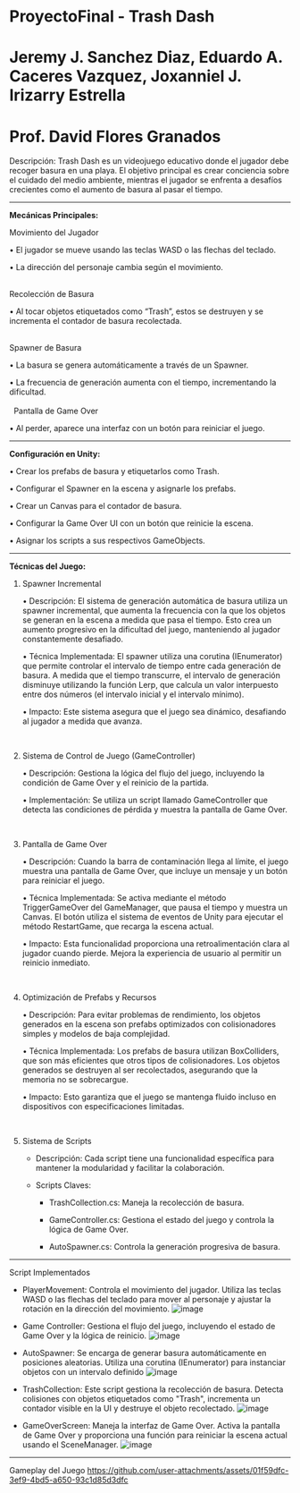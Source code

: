 # ProyectoFinal - Trash Dash
# Jeremy J. Sanchez Diaz, Eduardo A. Caceres Vazquez, Joxanniel J. Irizarry Estrella
# Prof. David Flores Granados


Descripción:
Trash Dash es un videojuego educativo donde el jugador debe recoger basura en una playa. El objetivo principal es crear conciencia sobre el cuidado del medio ambiente, mientras el jugador se enfrenta a desafíos crecientes como el aumento de basura al pasar el tiempo.


---


**Mecánicas Principales:**

Movimiento del Jugador  

•	El jugador se mueve usando las teclas WASD o las flechas del teclado.  

•	La dirección del personaje cambia según el movimiento.<br> 
&nbsp;

Recolección de Basura  

•	Al tocar objetos etiquetados como “Trash”, estos se destruyen y se incrementa el contador de basura recolectada.<br>
&nbsp;

Spawner de Basura  

•	La basura se genera automáticamente a través de un Spawner.  

•	La frecuencia de generación aumenta con el tiempo, incrementando la dificultad.<br>  
&nbsp;
Pantalla de Game Over  

•	Al perder, aparece una interfaz con un botón para reiniciar el juego.<br>




---





**Configuración en Unity:**  

•	Crear los prefabs de basura y etiquetarlos como Trash.  

•	Configurar el Spawner en la escena y asignarle los prefabs.  

•	Crear un Canvas para el contador de basura.  

•	Configurar la Game Over UI con un botón que reinicie la escena.  

•	Asignar los scripts a sus respectivos GameObjects.



---



**Técnicas del Juego:**  


1. Spawner Incremental

    • Descripción: El sistema de generación automática de basura utiliza un spawner incremental, que aumenta la frecuencia con la que los objetos se generan en la escena a medida que pasa el tiempo. Esto crea un aumento progresivo en la dificultad del juego, manteniendo al jugador constantemente desafiado.

    • Técnica Implementada: El spawner utiliza una corutina (IEnumerator) que permite controlar el intervalo de tiempo entre cada generación de basura. A medida que el tiempo transcurre, el intervalo de generación disminuye utilizando la función Lerp, que calcula un valor interpuesto entre dos números (el intervalo inicial y el intervalo mínimo).  

    • Impacto: Este sistema asegura que el juego sea dinámico, desafiando al jugador a medida que avanza.<br>  

&nbsp;

2. Sistema de Control de Juego (GameController)
   
    • Descripción: Gestiona la lógica del flujo del juego, incluyendo la condición de Game Over y el reinicio de la partida.  

    • Implementación: Se utiliza un script llamado GameController que detecta las condiciones de pérdida y muestra la pantalla de Game Over.<br>  

&nbsp;

3. Pantalla de Game Over
   
    • Descripción: Cuando la barra de contaminación llega al límite, el juego muestra una pantalla de Game Over, que incluye un mensaje y un botón para reiniciar el juego.  

    • Técnica Implementada: Se activa mediante el método TriggerGameOver del GameManager, que pausa el tiempo y muestra un Canvas. El botón utiliza el sistema de eventos de Unity para ejecutar el método RestartGame, que recarga la escena actual.  

    • Impacto: Esta funcionalidad proporciona una retroalimentación clara al jugador cuando pierde. Mejora la experiencia de usuario al permitir un reinicio inmediato.<br>  

&nbsp;

4. Optimización de Prefabs y Recursos
   
    • Descripción: Para evitar problemas de rendimiento, los objetos generados en la escena son prefabs optimizados con colisionadores simples y modelos de baja complejidad.  

    • Técnica Implementada: Los prefabs de basura utilizan BoxColliders, que son más eficientes que otros tipos de colisionadores. Los objetos generados se destruyen al ser recolectados, asegurando que la memoria no se sobrecargue.  

    • Impacto: Esto garantiza que el juego se mantenga fluido incluso en dispositivos con especificaciones limitadas.<br>  

&nbsp;

5. Sistema de Scripts
    
    - Descripción: Cada script tiene una funcionalidad específica para mantener la modularidad y facilitar la colaboración.  

    - Scripts Claves:  

        -	TrashCollection.cs: Maneja la recolección de basura.
  
        -	GameController.cs: Gestiona el estado del juego y controla la lógica de Game Over.
  
        -	AutoSpawner.cs: Controla la generación progresiva de basura.<br>
  

---

Script Implementados

- PlayerMovement: Controla el movimiento del jugador. Utiliza las teclas WASD o las flechas del teclado para mover al personaje y ajustar la rotación en la dirección del movimiento.
![image](https://github.com/user-attachments/assets/9c0e2a48-1947-4cb6-9115-25df3595033d)<br>


- Game Controller: Gestiona el flujo del juego, incluyendo el estado de Game Over y la lógica de reinicio.
![image](https://github.com/user-attachments/assets/d75de50d-cbba-4f02-b485-fbb3d1e02de5)<br>


- AutoSpawner: Se encarga de generar basura automáticamente en posiciones aleatorias. Utiliza una corutina (IEnumerator) para instanciar objetos con un intervalo definido
![image](https://github.com/user-attachments/assets/dcce5ab9-132f-43d4-9a85-d930e2fd0936)<br>


- TrashCollection: Este script gestiona la recolección de basura. Detecta colisiones con objetos etiquetados como "Trash", incrementa un contador visible en la UI y destruye el objeto recolectado.
![image](https://github.com/user-attachments/assets/5c4b852c-6ed3-4541-aa86-f13c8e7b3cd0)<br>


- GameOverScreen: Maneja la interfaz de Game Over. Activa la pantalla de Game Over y proporciona una función para reiniciar la escena actual usando el SceneManager.
![image](https://github.com/user-attachments/assets/d82eb928-0218-466f-b57b-40d7da68d2fb)<br>

---

Gameplay del Juego
https://github.com/user-attachments/assets/01f59dfc-3ef9-4bd5-a650-93c1d85d3dfc












